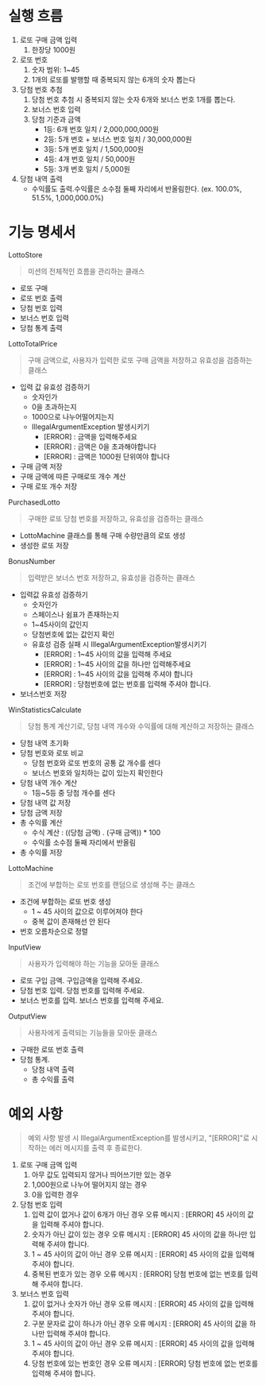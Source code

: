 # 실행 흐름
1. 로또 구매 금액 입력
   1. 한장당 1000원
2. 로또 번호
   1. 숫자 범위: 1~45
   2. 1개의 로또를 발행할 때 중복되지 않는 6개의 숫자 뽑는다
3. 당첨 번호 추첨
   1. 당첨 번호 추첨 시 중복되지 않는 숫자 6개와 보너스 번호 1개를 뽑는다.
   2. 보너스 번호 입력
   3. 당첨 기준과 금액
      - 1등: 6개 번호 일치 / 2,000,000,000원
      - 2등: 5개 번호 + 보너스 번호 일치 / 30,000,000원
      - 3등: 5개 번호 일치 / 1,500,000원
      - 4등: 4개 번호 일치 / 50,000원
      - 5등: 3개 번호 일치 / 5,000원
4. 당첨 내역 출력
   - 수익률도 출력.수익률은 소수점 둘째 자리에서 반올림한다. (ex. 100.0%, 51.5%, 1,000,000.0%)
# 기능 명세서
LottoStore
> 미션의 전체적인 흐름을 관리하는 클래스
- 로또 구매
- 로또 번호 출력
- 당첨 번호 입력
- 보너스 번호 입력
- 당첨 통계 출력

LottoTotalPrice
> 구매 금액으로, 사용자가 입력한 로또 구매 금액을 저장하고 유효성을 검증하는 클래스
- 입력 값 유효성 검증하기
  - 숫자인가
  - 0을 초과하는지
  - 1000으로 나누어떨어지는지 
  - IllegalArgumentException 발생시키기
    - [ERROR] : 금액을 입력해주세요
    - [ERROR] : 금액은 0을 초과해야합니다
    - [ERROR] : 금액은 1000원 단위여야 합니다
- 구매 금액 저장
- 구매 금액에 따른 구매로또 개수 계산
- 구매 로또 개수 저장

PurchasedLotto
> 구매한 로또 당첨 번호를 저장하고, 유효성을 검증하는 클래스
- LottoMachine 클래스를 통해 구매 수량만큼의 로또 생성
- 생성한 로또 저장

BonusNumber
> 입력받은 보너스 번호 저장하고, 유효성을 검증하는 클래스
- 입력값 유효성 검증하기
   - 숫자인가
   - 스페이스나 쉼표가 존재하는지
   - 1~45사이의 값인지
   - 당첨번호에 없는 값인지 확인
   - 유효성 검증 실패 시 IllegalArgumentException발생시키기
     - [ERROR] : 1~45 사이의 값을 입력해 주세요
     - [ERROR] : 1~45 사이의 값을 하나만 입력해주세요
     - [ERROR] : 1~45 사이의 값을 입력해 주셔야 합니다
     - [ERROR] : 당첨번호에 없는 번호를 입력해 주셔야 합니다.
- 보너스번호 저장

WinStatisticsCalculate
> 당첨 통계 계산기로, 당첨 내역 개수와 수익률에 대해 계산하고 저장하는 클래스
- 당첨 내역 초기화
- 당첨 번호와 로또 비교
  - 당첨 번호와 로또 번호의 공통 값 개수를 센다
  - 보너스 번호와 일치하는 값이 있는지 확인한다
- 당첨 내역 개수 계산
  - 1등~5등 중 당첨 개수를 센다
- 당첨 내역 값 저장
- 당첨 금액 저장
- 총 수익률 계산
  - 수식 계산 : ((당첨 금액) . (구매 금액)) * 100
  - 수익률 소수점 둘째 자리에서 반올림
- 총 수익률 저장

LottoMachine
> 조건에 부합하는 로또 번호를 랜덤으로 생성해 주는 클래스
- 조건에 부합하는 로또 번호 생성
  - 1 ~ 45 사이의 값으로 이루어져야 한다
  - 중복 값이 존재해선 안 된다
- 번호 오름차순으로 정렬

InputView
> 사용자가 입력해야 하는 기능을 모아둔 클래스
- 로또 구입 금액. 구입금액을 입력해 주세요.
- 당첨 번호 입력. 당첨 번호를 입력해 주세요.
- 보너스 번호를 입력. 보너스 번호를 입력해 주세요.

OutputView
> 사용자에게 출력되는 기능들을 모아둔 클래스
- 구매한 로또 번호 출력
- 당첨 통계. 
  - 당첨 내역 출력
  - 총 수익률 출력
 

# 예외 사항
> 예외 사항 발생 시 IllegalArgumentException를 발생시키고, "[ERROR]"로 시작하는 에러 메시지를 출력 후 종료한다.
1. 로또 구매 금액 입력
   1. 아무 값도 입력되지 않거나 띄어쓰기만 있는 경우
   2. 1,000원으로 나누어 떨어지지 않는 경우
   3. 0을 입력한 경우
2. 당첨 번호 입력
   1. 입력 값이 없거나 값이 6개가 아닌 경우
   오류 메시지 : [ERROR] 45 사이의 값을 입력해 주셔야 합니다.
   2. 숫자가 아닌 값이 있는 경우
   오류 메시지 : [ERROR] 45 사이의 값을 하나만 입력해 주셔야 합니다.
   3. 1 ~ 45 사이의 값이 아닌 경우
   오류 메시지 : [ERROR] 45 사이의 값을 입력해 주셔야 합니다.
   4. 중복된 번호가 있는 경우
   오류 메시지 : [ERROR] 당첨 번호에 없는 번호를 입력해 주셔야 합니다.
3. 보너스 번호 입력
   1. 값이 없거나 숫자가 아닌 경우
   오류 메시지 : [ERROR] 45 사이의 값을 입력해 주셔야 합니다.
   2. 구분 문자로 값이 하나가 아닌 경우
   오류 메시지 : [ERROR] 45 사이의 값을 하나만 입력해 주셔야 합니다.
   3. 1 ~ 45 사이의 값이 아닌 경우
   오류 메시지 : [ERROR] 45 사이의 값을 입력해 주셔야 합니다.
   4. 당첨 번호에 있는 번호인 경우
   오류 메시지 : [ERROR] 당첨 번호에 없는 번호를 입력해 주셔야 합니다.

